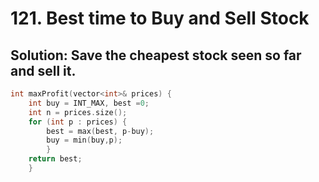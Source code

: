 # 121. Best time to Buy and Sell Stock

## Solution: Save the cheapest stock seen so far and sell it. 

```c++
int maxProfit(vector<int>& prices) {
    int buy = INT_MAX, best =0;
    int n = prices.size();
    for (int p : prices) {
        best = max(best, p-buy);
        buy = min(buy,p);
        }
    return best;
    }
```